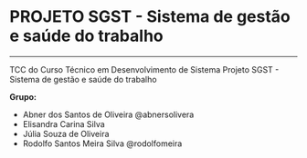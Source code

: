 # PROJETO SGST - Sistema de gestão e saúde do trabalho
***
 TCC do Curso Técnico em Desenvolvimento de Sistema Projeto SGST - Sistema de gestão e saúde do trabalho
 
 **Grupo:**
 
 * Abner dos Santos de Oliveira @abnersolivera
 * Elisandra Carina Silva
 * Júlia Souza de Oliveira 
 * Rodolfo Santos Meira Silva @rodolfomeira


